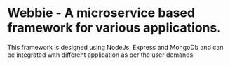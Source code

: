 # Webbie - A microservice based framework for various applications.

This framework is designed using NodeJs, Express and MongoDb and can be integrated with different application as per the user demands.

